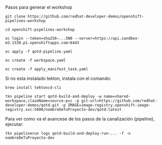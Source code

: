 Pasos para generar el workshop

```git clone https://github.com/redhat-developer-demos/openshift-pipelines-workshop```

```cd openshift-pipelines-workshop```

```oc login --token=sha256~...5N0 --server=https://api.sandbox-m3.1530.p1.openshiftapps.com:6443```

```oc apply -f qotd-pipeline.yaml```

 ```oc create -f workspace.yaml```

```oc create -f apply_manifest_task.yaml```

Si no esta instalado tekton, instala con el comando:

```brew install tektoncd-cli```

```tkn pipeline start qotd-build-and-deploy -w name=shared-workspace,claimName=source-pvc -p git-url=https://github.com/redhat-developer-demos/qotd.git -p IMAGE=image-registry.openshift-image-registry.svc:5000/nombreDeTuProyecto-dev/qotd:latest```

Para ver como va el avancese de los pasos de la canalización (pipeline), ejecutar:

```tkn pipelinerun logs qotd-build-and-deploy-run-... -f -n nombreDeTuProyecto-dev```

